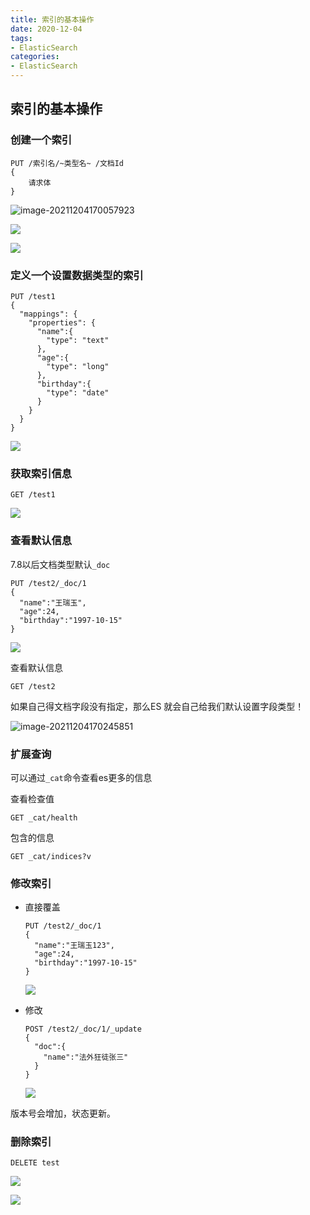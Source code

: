 ```yaml
---
title: 索引的基本操作
date: 2020-12-04
tags:
- ElasticSearch
categories:
- ElasticSearch
---
```


## 索引的基本操作

### 创建一个索引

```
PUT /索引名/~类型名~ /文档Id
{
	请求体
}
```


![image-20211204170057923](https://gitee.com/BadKid90s/imageshack/blob/other/image-20211204170057923.png)

![](https://gitee.com/BadKid90s/imageshack/blob/other/3b6471ad-761d-4389-9c9c-82ffbfae9ed1.png)

![](https://gitee.com/BadKid90s/imageshack/blob/other/9ab4a007-1fdf-41b5-98c9-c9dd4b942a3d.png)

### 定义一个设置数据类型的索引

```
PUT /test1
{
  "mappings": {
    "properties": {
      "name":{
        "type": "text"
      },
      "age":{
        "type": "long"
      },
      "birthday":{
        "type": "date"
      }
    }
  }
}
```

![](https://gitee.com/BadKid90s/imageshack/blob/other/1e6166ef-d8e0-4b65-86c5-c9b9440449c8.png)

### 获取索引信息

```
GET /test1
```

![](https://gitee.com/BadKid90s/imageshack/blob/other/9a4d53a9-0acb-40df-8b72-d4a2dda7a76f.png)

### 查看默认信息

7.8以后文档类型默认`_doc`

```
PUT /test2/_doc/1
{
  "name":"王瑞玉",
  "age":24,
  "birthday":"1997-10-15"
}
```

![](https://gitee.com/BadKid90s/imageshack/blob/other/717a0d84-96e9-4190-a9b1-cdfbd86203c4.png)

查看默认信息

``` 
GET /test2
```

如果自己得文档字段没有指定，那么ES 就会自己给我们默认设置字段类型！

![image-20211204170245851](https://gitee.com/BadKid90s/imageshack/blob/other/image-20211204170245851.png)



### 扩展查询

可以通过`_cat`命令查看es更多的信息

查看检查值

```
GET _cat/health
```

包含的信息

```
GET _cat/indices?v
```



### 修改索引

- 直接覆盖

  ```
  PUT /test2/_doc/1
  {
    "name":"王瑞玉123",
    "age":24,
    "birthday":"1997-10-15"
  }
  ```

  ![](https://gitee.com/BadKid90s/imageshack/blob/other/c7076451-97a8-454c-aa36-a61b69bc434f.png)

- 修改

  ```
  POST /test2/_doc/1/_update
  {
    "doc":{
      "name":"法外狂徒张三"
    }
  }
  ```

  ![](https://gitee.com/BadKid90s/imageshack/blob/other/07e756b2-6ac0-4dc3-9978-a04bd775e921.png)

版本号会增加，状态更新。

### 删除索引

```
DELETE test
```

![](https://gitee.com/BadKid90s/imageshack/blob/other/bc1173a3-56da-4e0e-8254-300585f88148.png)

![](https://gitee.com/BadKid90s/imageshack/blob/other/127b675e-defe-4376-985f-6885ad7b147f.png)
